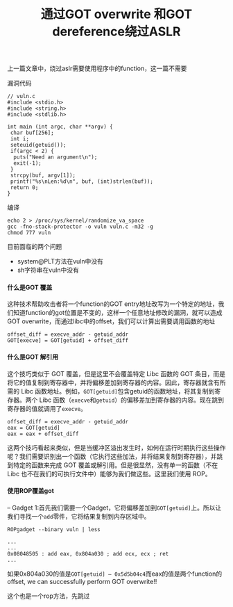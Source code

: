 ﻿---
layout: post
title: 通过GOT overwrite 和GOT dereference绕过ASLR
excerpt: "sploitfun系列教程之2.3.3 GOT overwrite 和GOT dereference"
categories: [sploitfun系列教程]
comments: true
---

上一篇文章中，绕过aslr需要使用程序中的function，这一篇不需要

漏洞代码
```
// vuln.c
#include <stdio.h>
#include <string.h>
#include <stdlib.h>

int main (int argc, char **argv) {
 char buf[256];
 int i;
 seteuid(getuid());
 if(argc < 2) {
  puts("Need an argument\n");
  exit(-1);
 }
 strcpy(buf, argv[1]);
 printf("%s\nLen:%d\n", buf, (int)strlen(buf));
 return 0;
}
```
编译
```
echo 2 > /proc/sys/kernel/randomize_va_space
gcc -fno-stack-protector -o vuln vuln.c -m32 -g
chmod 777 vuln
```
目前面临的两个问题
- system@PLT方法在vuln中没有
- sh字符串在vuln中没有

#### 什么是GOT 覆盖
这种技术帮助攻击者将一个function的GOT entry地址改写为一个特定的地址，我们知道function的got位置是不变的，这样一个任意地址修改的漏洞，就可以造成GOT overwrite，而通过libc中的offset，我们可以计算出需要调用函数的地址
```
offset_diff = execve_addr - getuid_addr
GOT[execve] = GOT[getuid] + offset_diff
```
#### 什么是GOT 解引用
这个技巧类似于 GOT 覆盖，但是这里不会覆盖特定 Libc 函数的 GOT 条目，而是将它的值复制到寄存器中，并将偏移差加到寄存器的内容。因此，寄存器就含有所需的 Libc 函数地址。例如，`GOT[getuid]`包含getuid的函数地址，将其复制到寄存器。两个 Libc 函数（`execve`和`getuid`）的偏移差加到寄存器的内容。现在跳到寄存器的值就调用了`execve`。
```
offset_diff = execve_addr - getuid_addr
eax = GOT[getuid]
eax = eax + offset_diff
```
这两个技巧看起来类似，但是当缓冲区溢出发生时，如何在运行时期执行这些操作呢？我们需要识别出一个函数（它执行这些加法，并将结果复制到寄存器），并跳到特定的函数来完成 GOT 覆盖或解引用。但是很显然，没有单一的函数（不在 Libc 也不在我们的可执行文件中）能够为我们做这些。这里我们使用 ROP。

#### 使用ROP覆盖got

– Gadget 1:首先我们需要一个Gadget，它将偏移差加到`GOT[getuid]`上。所以让我们寻找一个`add`零件，它将结果复制到内存区域中。
```
ROPgadget --binary vuln | less

...
...
0x08048505 : add eax, 0x804a030 ; add ecx, ecx ; ret
...
```
如果0x804a030的值是`GOT[getuid] – 0x5d5b04c4`而eax的值是两个function的offset, we can successfully perform GOT overwrite!!

这个也是一个rop方法，先跳过